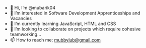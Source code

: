 - 👋 Hi, I’m @mubarik04
- 👀 I’m interested in Software Development Apprenticeships and Vacancies
- 🌱 I’m currently learning JavaScript, HTML and CSS
- 💞️ I’m looking to collaborate on projects which require cohesive teamworking...
- 📫 How to reach me; mubbylub@gmail.com

<!---
mubarik04/mubarik04 is a ✨ special ✨ repository because its `README.md` (this file) appears on your GitHub profile.
You can click the Preview link to take a look at your changes.
--->
